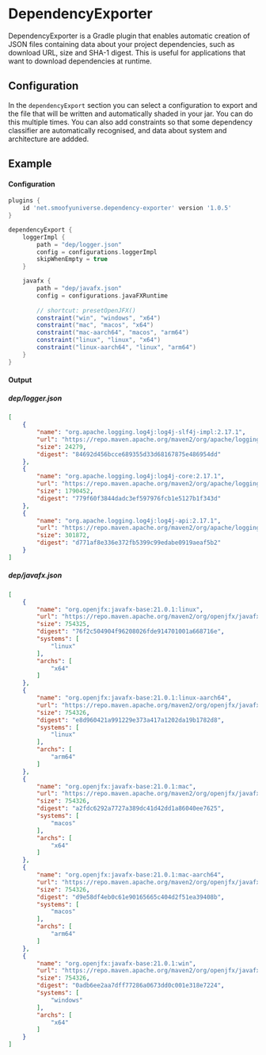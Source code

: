 # DependencyExporter

DependencyExporter is a Gradle plugin that enables automatic creation of JSON files containing data about your project
dependencies, such as download URL, size and SHA-1 digest. This is useful for applications that want to download
dependencies at runtime.

## Configuration

In the `dependencyExport` section you can select a configuration to export and the file that will be written and
automatically shaded in your jar. You can do this multiple times. You can also add constraints so that some dependency
classifier are automatically recognised, and data about system and architecture are addded.

## Example

#### Configuration

```groovy
plugins {
    id 'net.smoofyuniverse.dependency-exporter' version '1.0.5'
}

dependencyExport {
    loggerImpl {
        path = "dep/logger.json"
        config = configurations.loggerImpl
        skipWhenEmpty = true
    }

    javafx {
        path = "dep/javafx.json"
        config = configurations.javaFXRuntime
        
        // shortcut: presetOpenJFX()
        constraint("win", "windows", "x64")
        constraint("mac", "macos", "x64")
        constraint("mac-aarch64", "macos", "arm64")
        constraint("linux", "linux", "x64")
        constraint("linux-aarch64", "linux", "arm64")
    }
}
```

#### Output

##### dep/logger.json

```json
[
    {
        "name": "org.apache.logging.log4j:log4j-slf4j-impl:2.17.1",
        "url": "https://repo.maven.apache.org/maven2/org/apache/logging/log4j/log4j-slf4j-impl/2.17.1/log4j-slf4j-impl-2.17.1.jar",
        "size": 24279,
        "digest": "84692d456bcce689355d33d68167875e486954dd"
    },
    {
        "name": "org.apache.logging.log4j:log4j-core:2.17.1",
        "url": "https://repo.maven.apache.org/maven2/org/apache/logging/log4j/log4j-core/2.17.1/log4j-core-2.17.1.jar",
        "size": 1790452,
        "digest": "779f60f3844dadc3ef597976fcb1e5127b1f343d"
    },
    {
        "name": "org.apache.logging.log4j:log4j-api:2.17.1",
        "url": "https://repo.maven.apache.org/maven2/org/apache/logging/log4j/log4j-api/2.17.1/log4j-api-2.17.1.jar",
        "size": 301872,
        "digest": "d771af8e336e372fb5399c99edabe0919aeaf5b2"
    }
]
```

##### dep/javafx.json

```json
[
    {
        "name": "org.openjfx:javafx-base:21.0.1:linux",
        "url": "https://repo.maven.apache.org/maven2/org/openjfx/javafx-base/21.0.1/javafx-base-21.0.1-linux.jar",
        "size": 754325,
        "digest": "76f2c504904f96208026fde914701001a668716e",
        "systems": [
            "linux"
        ],
        "archs": [
            "x64"
        ]
    },
    {
        "name": "org.openjfx:javafx-base:21.0.1:linux-aarch64",
        "url": "https://repo.maven.apache.org/maven2/org/openjfx/javafx-base/21.0.1/javafx-base-21.0.1-linux-aarch64.jar",
        "size": 754326,
        "digest": "e8d960421a991229e373a417a1202da19b1782d8",
        "systems": [
            "linux"
        ],
        "archs": [
            "arm64"
        ]
    },
    {
        "name": "org.openjfx:javafx-base:21.0.1:mac",
        "url": "https://repo.maven.apache.org/maven2/org/openjfx/javafx-base/21.0.1/javafx-base-21.0.1-mac.jar",
        "size": 754326,
        "digest": "a2fdc6292a7727a389dc41d42dd1a86040ee7625",
        "systems": [
            "macos"
        ],
        "archs": [
            "x64"
        ]
    },
    {
        "name": "org.openjfx:javafx-base:21.0.1:mac-aarch64",
        "url": "https://repo.maven.apache.org/maven2/org/openjfx/javafx-base/21.0.1/javafx-base-21.0.1-mac-aarch64.jar",
        "size": 754326,
        "digest": "d9e58df4eb0c61e90165665c404d2f51ea39408b",
        "systems": [
            "macos"
        ],
        "archs": [
            "arm64"
        ]
    },
    {
        "name": "org.openjfx:javafx-base:21.0.1:win",
        "url": "https://repo.maven.apache.org/maven2/org/openjfx/javafx-base/21.0.1/javafx-base-21.0.1-win.jar",
        "size": 754326,
        "digest": "0adb6ee2aa7dff77286a0673dd0c001e318e7224",
        "systems": [
            "windows"
        ],
        "archs": [
            "x64"
        ]
    }
]
```
